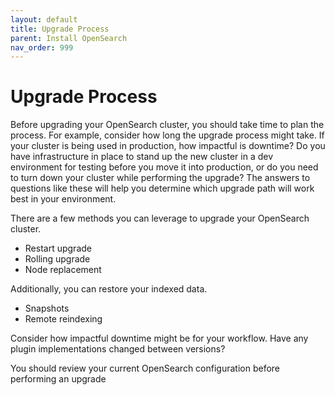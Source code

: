 ```yaml
---
layout: default
title: Upgrade Process
parent: Install OpenSearch
nav_order: 999
---
```


# Upgrade Process

Before upgrading your OpenSearch cluster, you should take time to plan the process. For example, consider how long the upgrade process might take. If your cluster is being used in production, how impactful is downtime? Do you have infrastructure in place to stand up the new cluster in a dev environment for testing before you move it into production, or do you need to turn down your cluster while performing the upgrade? The answers to questions like these will help you determine which upgrade path will work best in your environment.

There are a few methods you can leverage to upgrade your OpenSearch cluster.

- Restart upgrade
- Rolling upgrade
- Node replacement

Additionally, you can restore your indexed data.

- Snapshots
- Remote reindexing



Consider how impactful downtime might be for your workflow. Have any plugin implementations changed between versions? 

You should review your current OpenSearch configuration before performing an upgrade